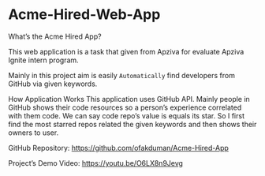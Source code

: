 # Acme-Hired-Web-App

What’s the Acme Hired App?

This web application is a task that given from Apziva for evaluate Apziva Ignite intern program.

Mainly in this project aim is easily `Automatically` find developers from GitHub via given keywords.


How Application Works
This application uses GitHub API. Mainly people in GitHub shows their code resources so a person’s experience correlated with them code.
We can say code repo’s value is equals its star. So I first find the most starred repos related the given keywords and then shows their owners to user. 


GitHub Repository: https://github.com/ofakduman/Acme-Hired-App

Project’s Demo Video: https://youtu.be/O6LX8n9Jevg

